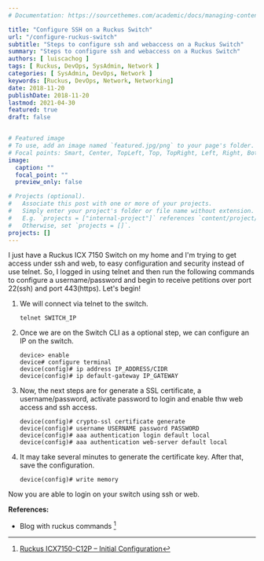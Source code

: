 ```yaml
---
# Documentation: https://sourcethemes.com/academic/docs/managing-content/

title: "Configure SSH on a Ruckus Switch"
url: "/configure-ruckus-switch"
subtitle: "Steps to configure ssh and webaccess on a Ruckus Switch"
summary: "Steps to configure ssh and webaccess on a Ruckus Switch"
authors: [ luiscachog ]
tags: [ Ruckus, DevOps, SysAdmin, Network ]
categories: [ SysAdmin, DevOps, Network ]
keywords: [Ruckus, DevOps, Network, Networking]
date: 2018-11-20
publishDate: 2018-11-20
lastmod: 2021-04-30
featured: true
draft: false


# Featured image
# To use, add an image named `featured.jpg/png` to your page's folder.
# Focal points: Smart, Center, TopLeft, Top, TopRight, Left, Right, BottomLeft, Bottom, BottomRight.
image:
  caption: ""
  focal_point: ""
  preview_only: false

# Projects (optional).
#   Associate this post with one or more of your projects.
#   Simply enter your project's folder or file name without extension.
#   E.g. `projects = ["internal-project"]` references `content/project/deep-learning/index.md`.
#   Otherwise, set `projects = []`.
projects: []
---
```


I just have a Ruckus ICX 7150 Switch on my home and I'm trying to get access under ssh and web, to easy configuration and security instead of use telnet.
So, I logged in using telnet and then run the following commands to configure a username/password and begin to receive petitions over port 22(ssh) and port 443(https).
Let's begin!

1. We will connect via telnet to the switch.

    ```shell
    telnet SWITCH_IP
    ```

1. Once we are on the Switch CLI as a optional step, we can configure an IP on the switch.

    ```shell
    device> enable
    device# configure terminal
    device(config)# ip address IP_ADDRESS/CIDR
    device(config)# ip default-gateway IP_GATEWAY
    ```

1. Now, the next steps are for generate a SSL certificate, a username/password, activate password to login and enable thw web access and ssh access.

    ```shell
    device(config)# crypto-ssl certificate generate
    device(config)# username USERNAME password PASSWORD
    device(config)# aaa authentication login default local
    device(config)# aaa authentication web-server default local
    ```

1. It may take several minutes to generate the certificate key. After that, save the configuration.

    ```shell
    device(config)# write memory
    ```

Now you are able to login on your switch using ssh or web.

**References:**

- Blog with ruckus commands [^1]

[^1]: [Ruckus ICX7150-C12P – Initial Configuration](https://docs.ruckuswireless.com/fastiron/08.0.50/fastiron-08050-commandref/GUID-E60DB55B-5E68-40EC-A999-73C6C071EFF7.html)
